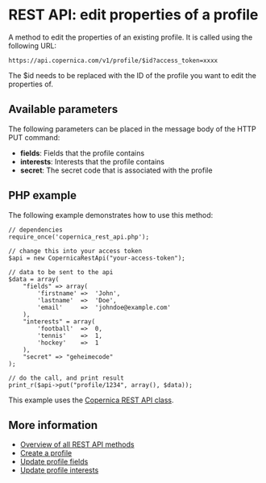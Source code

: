 # REST API: edit properties of a profile

A method to edit the properties of an existing profile. It is called using the following URL:

`https://api.copernica.com/v1/profile/$id?access_token=xxxx`

The $id needs to be replaced with the ID of the profile you want to edit the properties of.

## Available parameters
The following parameters can be placed in the message body of the HTTP PUT command:

- **fields**: Fields that the profile contains
- **interests**: Interests that the profile contains
- **secret**: The secret code that is associated with the profile


## PHP example

The following example demonstrates how to use this method:

    // dependencies
    require_once('copernica_rest_api.php');

    // change this into your access token
    $api = new CopernicaRestApi("your-access-token");

    // data to be sent to the api
    $data = array(
        "fields" => array(
            'firstname' =>  'John',
            'lastname'  =>  'Doe',
            'email'     =>  'johndoe@example.com'
        ),
        "interests" = array(
            'football'  =>  0,
            'tennis'    =>  1,
            'hockey'    =>  1
        ),
        "secret" => "geheimecode"
    );

    // do the call, and print result
    print_r($api->put("profile/1234", array(), $data));

This example uses the [Copernica REST API class](rest-php).

## More information

* [Overview of all REST API methods](./rest-api)
* [Create a profile](./rest-put-profile)
* [Update profile fields](./rest-put-profile-fields)
* [Update profile interests](./rest-put-profile-interests)

